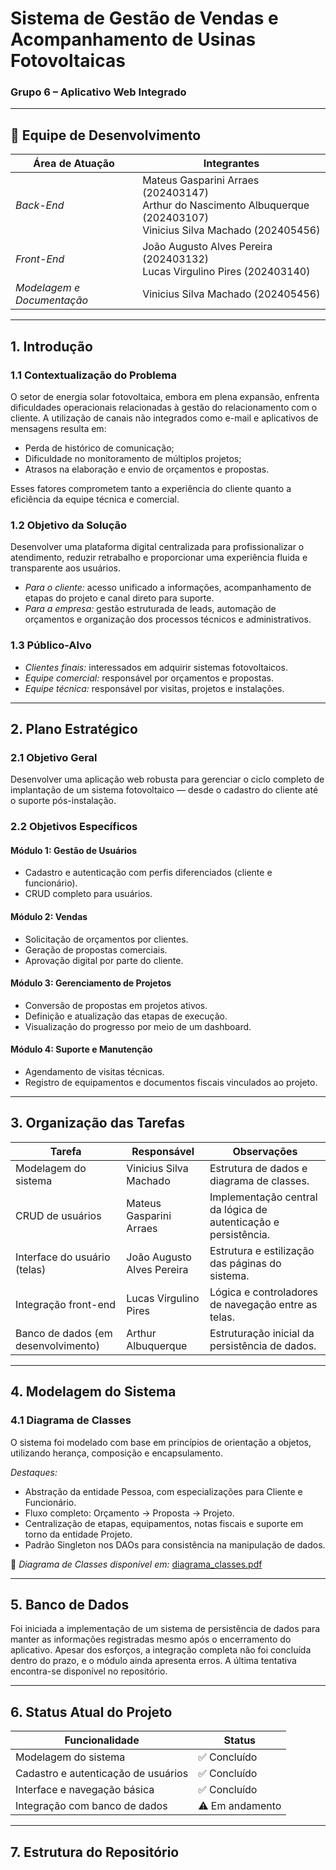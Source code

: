 # Sistema de Gestão de Vendas e Acompanhamento de Usinas Fotovoltaicas  
### Grupo 6 – Aplicativo Web Integrado

---

## 👥 Equipe de Desenvolvimento

| Área de Atuação         | Integrantes                                                                 |
|-------------------------|------------------------------------------------------------------------------|
| *Back-End*            | Mateus Gasparini Arraes (202403147)  <br> Arthur do Nascimento Albuquerque (202403107) <br> Vinicius Silva Machado (202405456) |
| *Front-End*           | João Augusto Alves Pereira (202403132) <br> Lucas Virgulino Pires (202403140) |
| *Modelagem e Documentação* | Vinicius Silva Machado (202405456)                                   |

---

## 1. Introdução

### 1.1 Contextualização do Problema

O setor de energia solar fotovoltaica, embora em plena expansão, enfrenta dificuldades operacionais relacionadas à gestão do relacionamento com o cliente. A utilização de canais não integrados como e-mail e aplicativos de mensagens resulta em:

- Perda de histórico de comunicação;
- Dificuldade no monitoramento de múltiplos projetos;
- Atrasos na elaboração e envio de orçamentos e propostas.

Esses fatores comprometem tanto a experiência do cliente quanto a eficiência da equipe técnica e comercial.

### 1.2 Objetivo da Solução

Desenvolver uma plataforma digital centralizada para profissionalizar o atendimento, reduzir retrabalho e proporcionar uma experiência fluida e transparente aos usuários.

- *Para o cliente:* acesso unificado a informações, acompanhamento de etapas do projeto e canal direto para suporte.
- *Para a empresa:* gestão estruturada de leads, automação de orçamentos e organização dos processos técnicos e administrativos.

### 1.3 Público-Alvo

- *Clientes finais:* interessados em adquirir sistemas fotovoltaicos.
- *Equipe comercial:* responsável por orçamentos e propostas.
- *Equipe técnica:* responsável por visitas, projetos e instalações.

---

## 2. Plano Estratégico

### 2.1 Objetivo Geral

Desenvolver uma aplicação web robusta para gerenciar o ciclo completo de implantação de um sistema fotovoltaico — desde o cadastro do cliente até o suporte pós-instalação.

### 2.2 Objetivos Específicos

#### Módulo 1: Gestão de Usuários
- Cadastro e autenticação com perfis diferenciados (cliente e funcionário).
- CRUD completo para usuários.

#### Módulo 2: Vendas
- Solicitação de orçamentos por clientes.
- Geração de propostas comerciais.
- Aprovação digital por parte do cliente.

#### Módulo 3: Gerenciamento de Projetos
- Conversão de propostas em projetos ativos.
- Definição e atualização das etapas de execução.
- Visualização do progresso por meio de um dashboard.

#### Módulo 4: Suporte e Manutenção
- Agendamento de visitas técnicas.
- Registro de equipamentos e documentos fiscais vinculados ao projeto.

---

## 3. Organização das Tarefas

| Tarefa                          | Responsável                | Observações                                                         |
|--------------------------------|----------------------------|----------------------------------------------------------------------|
| Modelagem do sistema           | Vinicius Silva Machado     | Estrutura de dados e diagrama de classes.                           |
| CRUD de usuários               | Mateus Gasparini Arraes    | Implementação central da lógica de autenticação e persistência.     |
| Interface do usuário (telas)   | João Augusto Alves Pereira | Estrutura e estilização das páginas do sistema.                     |
| Integração front-end           | Lucas Virgulino Pires      | Lógica e controladores de navegação entre as telas.                 |
| Banco de dados (em desenvolvimento) | Arthur Albuquerque         | Estruturação inicial da persistência de dados.                      |

---

## 4. Modelagem do Sistema

### 4.1 Diagrama de Classes

O sistema foi modelado com base em princípios de orientação a objetos, utilizando herança, composição e encapsulamento.

*Destaques:*
- Abstração da entidade Pessoa, com especializações para Cliente e Funcionário.
- Fluxo completo: Orçamento → Proposta → Projeto.
- Centralização de etapas, equipamentos, notas fiscais e suporte em torno da entidade Projeto.
- Padrão Singleton nos DAOs para consistência na manipulação de dados.

📎 *Diagrama de Classes disponível em:* [diagrama_classes.pdf](./diagrama_classes.pdf)

---

## 5. Banco de Dados

Foi iniciada a implementação de um sistema de persistência de dados para manter as informações registradas mesmo após o encerramento do aplicativo. Apesar dos esforços, a integração completa não foi concluída dentro do prazo, e o módulo ainda apresenta erros. A última tentativa encontra-se disponível no repositório.

---

## 6. Status Atual do Projeto

| Funcionalidade                          | Status        |
|----------------------------------------|---------------|
| Modelagem do sistema                   | ✅ Concluído  |
| Cadastro e autenticação de usuários    | ✅ Concluído  |
| Interface e navegação básica           | ✅ Concluído  |
| Integração com banco de dados          | ⚠ Em andamento |

---

## 7. Estrutura do Repositório
